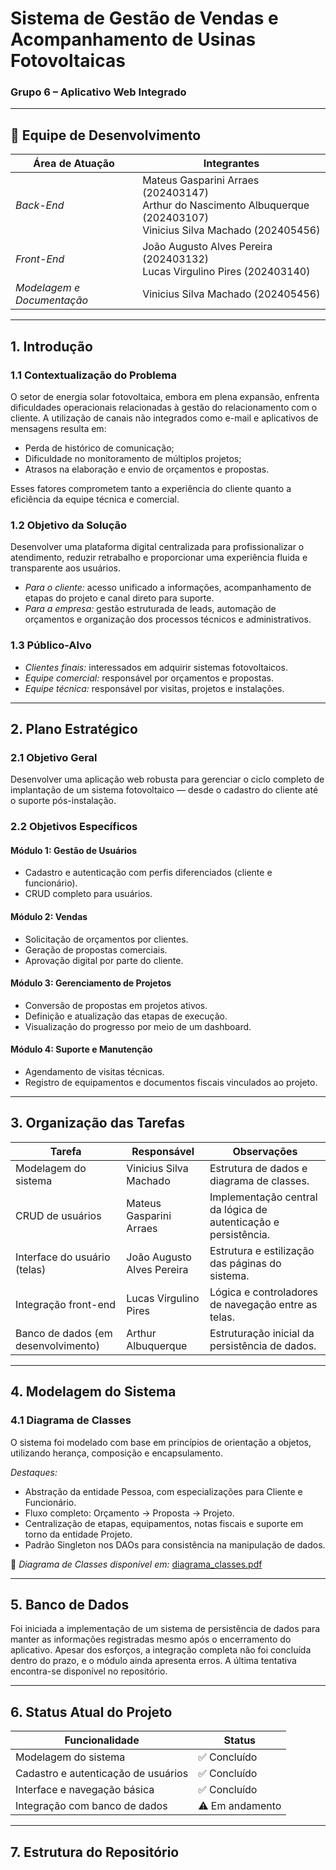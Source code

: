 # Sistema de Gestão de Vendas e Acompanhamento de Usinas Fotovoltaicas  
### Grupo 6 – Aplicativo Web Integrado

---

## 👥 Equipe de Desenvolvimento

| Área de Atuação         | Integrantes                                                                 |
|-------------------------|------------------------------------------------------------------------------|
| *Back-End*            | Mateus Gasparini Arraes (202403147)  <br> Arthur do Nascimento Albuquerque (202403107) <br> Vinicius Silva Machado (202405456) |
| *Front-End*           | João Augusto Alves Pereira (202403132) <br> Lucas Virgulino Pires (202403140) |
| *Modelagem e Documentação* | Vinicius Silva Machado (202405456)                                   |

---

## 1. Introdução

### 1.1 Contextualização do Problema

O setor de energia solar fotovoltaica, embora em plena expansão, enfrenta dificuldades operacionais relacionadas à gestão do relacionamento com o cliente. A utilização de canais não integrados como e-mail e aplicativos de mensagens resulta em:

- Perda de histórico de comunicação;
- Dificuldade no monitoramento de múltiplos projetos;
- Atrasos na elaboração e envio de orçamentos e propostas.

Esses fatores comprometem tanto a experiência do cliente quanto a eficiência da equipe técnica e comercial.

### 1.2 Objetivo da Solução

Desenvolver uma plataforma digital centralizada para profissionalizar o atendimento, reduzir retrabalho e proporcionar uma experiência fluida e transparente aos usuários.

- *Para o cliente:* acesso unificado a informações, acompanhamento de etapas do projeto e canal direto para suporte.
- *Para a empresa:* gestão estruturada de leads, automação de orçamentos e organização dos processos técnicos e administrativos.

### 1.3 Público-Alvo

- *Clientes finais:* interessados em adquirir sistemas fotovoltaicos.
- *Equipe comercial:* responsável por orçamentos e propostas.
- *Equipe técnica:* responsável por visitas, projetos e instalações.

---

## 2. Plano Estratégico

### 2.1 Objetivo Geral

Desenvolver uma aplicação web robusta para gerenciar o ciclo completo de implantação de um sistema fotovoltaico — desde o cadastro do cliente até o suporte pós-instalação.

### 2.2 Objetivos Específicos

#### Módulo 1: Gestão de Usuários
- Cadastro e autenticação com perfis diferenciados (cliente e funcionário).
- CRUD completo para usuários.

#### Módulo 2: Vendas
- Solicitação de orçamentos por clientes.
- Geração de propostas comerciais.
- Aprovação digital por parte do cliente.

#### Módulo 3: Gerenciamento de Projetos
- Conversão de propostas em projetos ativos.
- Definição e atualização das etapas de execução.
- Visualização do progresso por meio de um dashboard.

#### Módulo 4: Suporte e Manutenção
- Agendamento de visitas técnicas.
- Registro de equipamentos e documentos fiscais vinculados ao projeto.

---

## 3. Organização das Tarefas

| Tarefa                          | Responsável                | Observações                                                         |
|--------------------------------|----------------------------|----------------------------------------------------------------------|
| Modelagem do sistema           | Vinicius Silva Machado     | Estrutura de dados e diagrama de classes.                           |
| CRUD de usuários               | Mateus Gasparini Arraes    | Implementação central da lógica de autenticação e persistência.     |
| Interface do usuário (telas)   | João Augusto Alves Pereira | Estrutura e estilização das páginas do sistema.                     |
| Integração front-end           | Lucas Virgulino Pires      | Lógica e controladores de navegação entre as telas.                 |
| Banco de dados (em desenvolvimento) | Arthur Albuquerque         | Estruturação inicial da persistência de dados.                      |

---

## 4. Modelagem do Sistema

### 4.1 Diagrama de Classes

O sistema foi modelado com base em princípios de orientação a objetos, utilizando herança, composição e encapsulamento.

*Destaques:*
- Abstração da entidade Pessoa, com especializações para Cliente e Funcionário.
- Fluxo completo: Orçamento → Proposta → Projeto.
- Centralização de etapas, equipamentos, notas fiscais e suporte em torno da entidade Projeto.
- Padrão Singleton nos DAOs para consistência na manipulação de dados.

📎 *Diagrama de Classes disponível em:* [diagrama_classes.pdf](./diagrama_classes.pdf)

---

## 5. Banco de Dados

Foi iniciada a implementação de um sistema de persistência de dados para manter as informações registradas mesmo após o encerramento do aplicativo. Apesar dos esforços, a integração completa não foi concluída dentro do prazo, e o módulo ainda apresenta erros. A última tentativa encontra-se disponível no repositório.

---

## 6. Status Atual do Projeto

| Funcionalidade                          | Status        |
|----------------------------------------|---------------|
| Modelagem do sistema                   | ✅ Concluído  |
| Cadastro e autenticação de usuários    | ✅ Concluído  |
| Interface e navegação básica           | ✅ Concluído  |
| Integração com banco de dados          | ⚠ Em andamento |

---

## 7. Estrutura do Repositório
